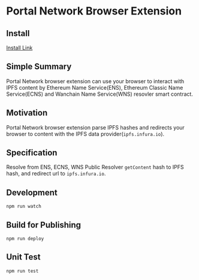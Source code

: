# Portal Network Browser Extension

## Install

[Install Link](https://chrome.google.com/webstore/detail/portal-network/apcnffelpkinnpoapmokieojaffmcpmf)

## Simple Summary
Portal Network browser extension can use your browser to interact with IPFS content by Ethereum Name Service(ENS), Ethereum Classic Name Service(ECNS) and Wanchain Name Service(WNS) resovler smart contract.
  
## Motivation
Portal Network browser extension parse IPFS hashes and redirects your browser to content with the IPFS data provider(`ipfs.infura.io`).

## Specification
Resolve from ENS, ECNS, WNS Public Resolver `getContent` hash to IPFS hash, and redirect url to `ipfs.infura.io`.

## Development 
```
npm run watch
```

## Build for Publishing
```
npm run deploy
```

## Unit Test
```
npm run test
```